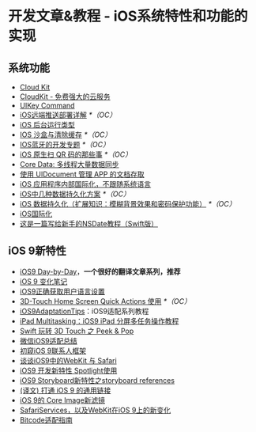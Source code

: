 # 开发文章&教程 - iOS系统特性和功能的实现
## 系统功能
- [Cloud Kit][1]
- [CloudKit - 免费强大的云服务][2]
- [UIKey Command][3]
- [iOS远端推送部署详解][4] _\*（OC）_
- [iOS 后台运行类型][5]
- [IOS 沙盒与清除缓存][6] _\*（OC）_
- [IOS蓝牙的开发专题][7] _\*（OC）_
- [iOS 原生扫 QR 码的那些事][8] _\*（OC）_
- [Core Data: 多线程大量数据同步][9]
- [使用 UIDocument 管理 APP 的文档存取][10]
- [iOS 应用程序内部国际化，不跟随系统语言][11]
- [iOS中几种数据持久化方案][12] _\*（OC）_
- [iOS 数据持久化（扩展知识：模糊背景效果和密码保护功能）][13] _\*（OC）_
- [iOS国际化][14]
- [这是一篇写给新手的NSDate教程（Swift版）][15]

## iOS 9新特性
- [iOS9 Day-by-Day][16]，**一个很好的翻译文章系列，推荐**
- [iOS 9 变化笔记][17]
- [iOS9正确获取用户语言设置][18]
- [3D-Touch Home Screen Quick Actions 使用][19] _\*（OC）_
- [iOS9AdaptationTips][20]：iOS9适配系列教程
- [iPad Multitasking：iOS9 iPad 分屏多任务操作教程][21]
- [Swift 玩转 3D Touch 之 Peek & Pop][22]
- [微信iOS9适配总结][23]
- [初窥iOS 9联系人框架][24]
- [谈谈iOS9中的WebKit 与 Safari][25]
- [iOS9 开发新特性 Spotlight使用][26]
- [iOS9 Storyboard新特性之storyboard references][27]
- [(译文) 打通 iOS 9 的通用链接][28]
- [iOS 9的 Core Image新滤镜][29]
- [SafariServices，以及WebKit在iOS 9上的新变化][30]
- [Bitcode适配指南][31]

[1]:	http://nshipster.cn/cloudkit/
[2]:	http://swiftcafe.io/2015/11/13/cafe-time-cloudkit/
[3]:	http://nshipster.cn/uikeycommand/
[4]:	http://hechen.info/2015/07/30/iOS-Push-Notification/
[5]:	http://www.cnblogs.com/maomishen/p/4933617.html
[6]:	http://www.cnblogs.com/jerehedu/p/4930593.html "IOS 沙盒与清除缓存"
[7]:	http://liuyanwei.jumppo.com/2015/07/17/ios-BLE-0.html
[8]:	http://c0ming.me/qr-code-scan/
[9]:	http://www.jianshu.com/p/37ab8f336f76
[10]:	http://swiftcafe.io/2015/11/14/uidocument/
[11]:	http://www.cnblogs.com/jgCho/p/4958215.html "iOS 应用程序内部国际化，不跟随系统语言"
[12]:	http://www.cnblogs.com/allencelee/p/4975622.html "iOS中几种数据持久化方案"
[13]:	http://www.cnblogs.com/huangjianwu/p/4989573.html "iOS 数据持久化（扩展知识：模糊背景效果和密码保护功能）"
[14]:	http://mokai.github.io/2015/10/iOS%E5%9B%BD%E9%99%85%E5%8C%96/ "iOS国际化"
[15]:	http://www.cocoachina.com/swift/20151126/14430.html "这是一篇写给新手的NSDate教程（Swift版）"
[16]:	http://www.jianshu.com/p/3768b9c65974
[17]:	http://segmentfault.com/a/1190000003794595
[18]:	http://blog.yourtion.com/get-current-language-on-ios9.html
[19]:	http://www.cnblogs.com/wb145230/p/4936596.html "3D-Touch Home Screen Quick Actions 使用"
[20]:	https://github.com/ChenYilong/iOS9AdaptationTips "iOS9AdaptationTips"
[21]:	http://segmentfault.com/a/1190000003794618 "iPad Multitasking：iOS9 iPad 分屏多任务操作教程"
[22]:	http://www.cnblogs.com/Ray-liang/p/4983592.html "Swift 玩转 3D Touch 之 Peek & Pop"
[23]:	http://mp.weixin.qq.com/s?__biz=MzAwNDY1ODY2OQ==&mid=400069917&idx=1&sn=ac651a2ba788980fb6730dc0c322293c&scene=0#rd
[24]:	http://www.cocoachina.com/ios/20151111/14077.html
[25]:	http://www.cnblogs.com/Ray-liang/p/4961702.html "谈谈iOS9中的WebKit 与 Safari"
[26]:	http://www.cnblogs.com/jgCho/p/4961435.html "iOS9 开发新特性 Spotlight使用"
[27]:	http://www.lvesli.com/?p=356 "iOS9 Storyboard新特性之storyboard references"
[28]:	http://amonxu.com/2015/08/18/2015-08-18-Breaking-down-iOS9-Universal-Links/ "(译文) 打通 iOS 9 的通用链接"
[29]:	http://www.cocoachina.com/ios/20151118/14253.html
[30]:	http://www.hotobear.com/?p=1031 "SafariServices，以及WebKit在iOS 9上的新变化"
[31]:	http://dzpqzb.com/2015/11/19/bitcode-open.html